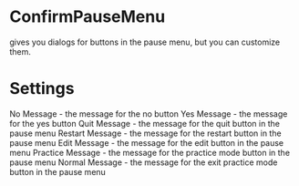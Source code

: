 # ConfirmPauseMenu
gives you dialogs for buttons in the pause menu, but you can customize them.

# Settings
No Message - the message for the no button
Yes Message - the message for the yes button
Quit Message - the message for the quit button in the pause menu
Restart Message - the message for the restart button in the pause menu
Edit Message - the message for the edit button in the pause menu
Practice Message - the message for the practice mode button in the pause menu
Normal Message - the message for the exit practice mode button in the pause menu
